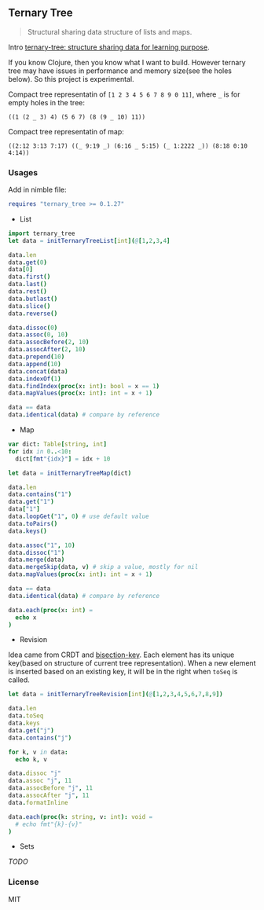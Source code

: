 
Ternary Tree
----

> Structural sharing data structure of lists and maps.

Intro [ternary-tree: structure sharing data for learning purpose](https://clojureverse.org/t/ternary-tree-structure-sharing-data-for-learning-purpose/6760).

If you know Clojure, then you know what I want to build.
However ternary tree may have issues in performance and memory size(see the holes below). So this project is experimental.

Compact tree representatin of `[1 2 3 4 5 6 7 8 9 0 11]`, where `_` is for empty holes in the tree:

```cirru
((1 (2 _ 3) 4) (5 6 7) (8 (9 _ 10) 11))
```

Compact tree representatin of map:

```cirru
((2:12 3:13 7:17) ((_ 9:19 _) (6:16 _ 5:15) (_ 1:2222 _)) (8:18 0:10 4:14))
```

### Usages

Add in nimble file:

```nim
requires "ternary_tree >= 0.1.27"
```

* List

```nim
import ternary_tree
let data = initTernaryTreeList[int](@[1,2,3,4]

data.len
data.get(0)
data[0]
data.first()
data.last()
data.rest()
data.butlast()
data.slice()
data.reverse()

data.dissoc(0)
data.assoc(0, 10)
data.assocBefore(2, 10)
data.assocAfter(2, 10)
data.prepend(10)
data.append(10)
data.concat(data)
data.indexOf(1)
data.findIndex(proc(x: int): bool = x == 1)
data.mapValues(proc(x: int): int = x + 1)

data == data
data.identical(data) # compare by reference
```

* Map

```nim
var dict: Table[string, int]
for idx in 0..<10:
  dict[fmt"{idx}"] = idx + 10

let data = initTernaryTreeMap(dict)

data.len
data.contains("1")
data.get("1")
data["1"]
data.loopGet("1", 0) # use default value
data.toPairs()
data.keys()

data.assoc("1", 10)
data.dissoc("1")
data.merge(data)
data.mergeSkip(data, v) # skip a value, mostly for nil
data.mapValues(proc(x: int): int = x + 1)

data == data
data.identical(data) # compare by reference

data.each(proc(x: int) =
  echo x
)
```

* Revision

Idea came from CRDT and [bisection-key](https://github.com/Cirru/bisection-key). Each element has its unique key(based on structure of current tree representation). When a new element is inserted based on an existing key, it will be in the right when `toSeq` is called.

```nim
let data = initTernaryTreeRevision[int](@[1,2,3,4,5,6,7,8,9])

data.len
data.toSeq
data.keys
data.get("j")
data.contains("j")

for k, v in data:
  echo k, v

data.dissoc "j"
data.assoc "j", 11
data.assocBefore "j", 11
data.assocAfter "j", 11
data.formatInline

data.each(proc(k: string, v: int): void =
  # echo fmt"{k}-{v}"
)
```

- Sets

_TODO_

### License

MIT

